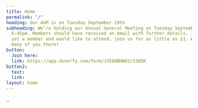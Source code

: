 ```yaml
---
title: Home
permalink: "/"
heading: Our AGM is on Tuesday September 19th
subheading: We’re holding our Annual General Meeting on Tuesday September 19th at
  6:45pm. Members should have received an email with further details. If you’re not
  yet a member and would like to attend, join us for as little as £1. We hope to see
  many of you there!
button:
  Join here: 
  link: https://app.donorfy.com/form/J7EEWBHW62/53NSK
button2:
  text: 
  link: 
layout: home
---
```


..